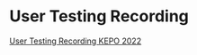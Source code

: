 # User Testing Recording

[User Testing Recording KEPO 2022](https://drive.google.com/file/d/1GhvMiwOXzhBpirCUKULepEeSSzOliJ0t/view?usp=sharing)
